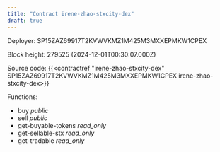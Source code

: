 ```yaml
---
title: "Contract irene-zhao-stxcity-dex"
draft: true
---
```

Deployer: SP15ZAZ69917T2KVWVKMZ1M425M3MXXEPMKW1CPEX


 



Block height: 279525 (2024-12-01T00:30:07.000Z)

Source code: {{<contractref "irene-zhao-stxcity-dex" SP15ZAZ69917T2KVWVKMZ1M425M3MXXEPMKW1CPEX irene-zhao-stxcity-dex>}}

Functions:

* buy _public_
* sell _public_
* get-buyable-tokens _read_only_
* get-sellable-stx _read_only_
* get-tradable _read_only_
